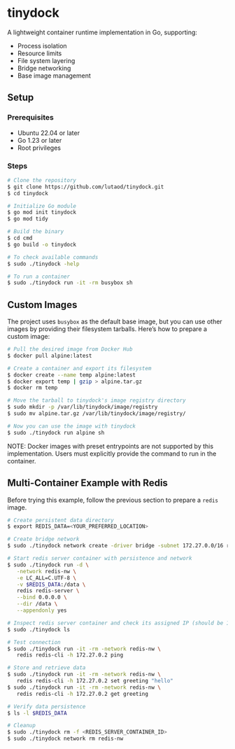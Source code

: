 # tinydock

A lightweight container runtime implementation in Go, supporting:
- Process isolation
- Resource limits
- File system layering
- Bridge networking
- Base image management

## Setup

### Prerequisites

- Ubuntu 22.04 or later
- Go 1.23 or later
- Root privileges

### Steps

```bash
# Clone the repository
$ git clone https://github.com/lutaod/tinydock.git
$ cd tinydock

# Initialize Go module
$ go mod init tinydock
$ go mod tidy

# Build the binary
$ cd cmd
$ go build -o tinydock

# To check available commands
$ sudo ./tinydock -help

# To run a container
$ sudo ./tinydock run -it -rm busybox sh
```

## Custom Images

The project uses `busybox` as the default base image, but you can use other images by providing their filesystem tarballs. Here’s how to prepare a custom image:

```bash
# Pull the desired image from Docker Hub
$ docker pull alpine:latest

# Create a container and export its filesystem
$ docker create --name temp alpine:latest
$ docker export temp | gzip > alpine.tar.gz
$ docker rm temp

# Move the tarball to tinydock's image registry directory
$ sudo mkdir -p /var/lib/tinydock/image/registry
$ sudo mv alpine.tar.gz /var/lib/tinydock/image/registry/

# Now you can use the image with tinydock
$ sudo ./tinydock run alpine sh
```

NOTE: Docker images with preset entrypoints are not supported by this implementation. Users must explicitly provide the command to run in the container.

## Multi-Container Example with Redis

Before trying this example, follow the previous section to prepare a `redis` image.

```bash
# Create persistent data directory
$ export REDIS_DATA=<YOUR_PREFERRED_LOCATION>

# Create bridge network
$ sudo ./tinydock network create -driver bridge -subnet 172.27.0.0/16 redis-nw

# Start redis server container with persistence and network
$ sudo ./tinydock run -d \
   -network redis-nw \
   -e LC_ALL=C.UTF-8 \
   -v $REDIS_DATA:/data \
   redis redis-server \
   --bind 0.0.0.0 \
   --dir /data \
   --appendonly yes 

# Inspect redis server container and check its assigned IP (should be 172.27.0.2)
$ sudo ./tinydock ls

# Test connection
$ sudo ./tinydock run -it -rm -network redis-nw \
   redis redis-cli -h 172.27.0.2 ping

# Store and retrieve data
$ sudo ./tinydock run -it -rm -network redis-nw \
   redis redis-cli -h 172.27.0.2 set greeting "hello"
$ sudo ./tinydock run -it -rm -network redis-nw \
   redis redis-cli -h 172.27.0.2 get greeting

# Verify data persistence
$ ls -l $REDIS_DATA

# Cleanup
$ sudo ./tinydock rm -f <REDIS_SERVER_CONTAINER_ID>
$ sudo ./tinydock network rm redis-nw
```

